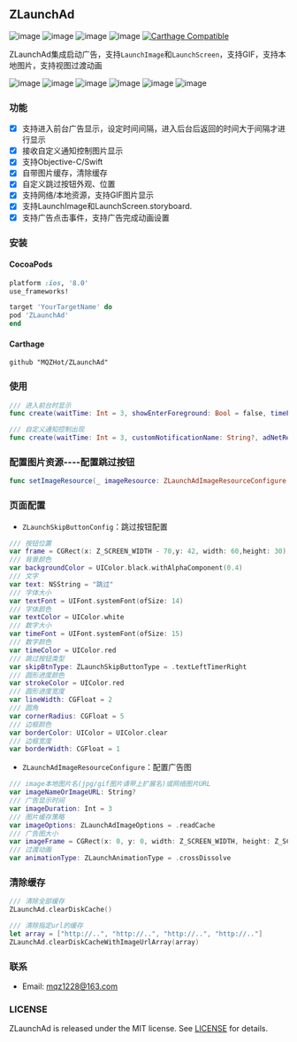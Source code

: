 
## ZLaunchAd

![image](https://travis-ci.org/MQZHot/ZLaunchAd.svg?branch=master)   ![image](https://img.shields.io/badge/support-swift%204-green.svg)  ![image](https://img.shields.io/badge/support-iOS%208%2B-blue.svg)  ![image](https://img.shields.io/cocoapods/v/ZLaunchAd.svg?style=flat)  [![Carthage Compatible](https://img.shields.io/badge/Carthage-compatible-4BC51D.svg?style=flat)](https://github.com/Carthage/Carthage)

ZLaunchAd集成启动广告，支持`LaunchImage`和`LaunchScreen`，支持GIF，支持本地图片，支持视图过渡动画


![image](https://github.com/MQZHot/ZLaunchAd/raw/master/Picture/pic0.gif) ![image](https://github.com/MQZHot/ZLaunchAd/raw/master/Picture/pic2.gif) ![image](https://github.com/MQZHot/ZLaunchAd/raw/master/Picture/pic3.gif) ![image](https://github.com/MQZHot/ZLaunchAd/raw/master/Picture/pic4.gif) ![image](https://github.com/MQZHot/ZLaunchAd/raw/master/Picture/pic5.gif) ![image](https://github.com/MQZHot/ZLaunchAd/raw/master/Picture/pic6.gif)

### 功能
- [x] 支持进入前台广告显示，设定时间间隔，进入后台后返回的时间大于间隔才进行显示
- [x] 接收自定义通知控制图片显示
- [x] 支持Objective-C/Swift
- [x] 自带图片缓存，清除缓存
- [x] 自定义跳过按钮外观、位置
- [x] 支持网络/本地资源，支持GIF图片显示
- [x] 支持LaunchImage和LaunchScreen.storyboard.
- [x] 支持广告点击事件，支持广告完成动画设置

### 安装

#### CocoaPods

```ruby
platform :ios, '8.0'
use_frameworks!

target 'YourTargetName' do
pod 'ZLaunchAd'
end
```

#### Carthage

```ogdl
github "MQZHot/ZLaunchAd"
```

### 使用

```swift
/// 进入前台时显示
func create(waitTime: Int = 3, showEnterForeground: Bool = false, timeForWillEnterForeground: Double = 10, adNetRequest: ((ZLaunchAdView)->())? = nil) -> ZLaunchAdView
```
```swift
/// 自定义通知控制出现
func create(waitTime: Int = 3, customNotificationName: String?, adNetRequest: ((ZLaunchAdView)->())? = nil) -> ZLaunchAdView
```
### 配置图片资源----配置跳过按钮
```swift
func setImageResource(_ imageResource: ZLaunchAdImageResourceConfigure, buttonConfig: ZLaunchSkipButtonConfig? = nil, action: ZLaunchClosure?)
```

 ### 页面配置
 * `ZLaunchSkipButtonConfig`：跳过按钮配置
 ```swift
 /// 按钮位置
 var frame = CGRect(x: Z_SCREEN_WIDTH - 70,y: 42, width: 60,height: 30)
 /// 背景颜色
 var backgroundColor = UIColor.black.withAlphaComponent(0.4)
 /// 文字
 var text: NSString = "跳过"
 /// 字体大小
 var textFont = UIFont.systemFont(ofSize: 14)
 /// 字体颜色
 var textColor = UIColor.white
 /// 数字大小
 var timeFont = UIFont.systemFont(ofSize: 15)
 /// 数字颜色
 var timeColor = UIColor.red
 /// 跳过按钮类型
 var skipBtnType: ZLaunchSkipButtonType = .textLeftTimerRight
 /// 圆形进度颜色
 var strokeColor = UIColor.red
 /// 圆形进度宽度
 var lineWidth: CGFloat = 2
 /// 圆角
 var cornerRadius: CGFloat = 5
 /// 边框颜色
 var borderColor: UIColor = UIColor.clear
 /// 边框宽度
 var borderWidth: CGFloat = 1
 ```
 * `ZLaunchAdImageResourceConfigure`：配置广告图
```swift
/// image本地图片名(jpg/gif图片请带上扩展名)或网络图片URL
var imageNameOrImageURL: String?
/// 广告显示时间
var imageDuration: Int = 3
/// 图片缓存策略
var imageOptions: ZLaunchAdImageOptions = .readCache
/// 广告图大小
var imageFrame = CGRect(x: 0, y: 0, width: Z_SCREEN_WIDTH, height: Z_SCREEN_HEIGHT-100)
/// 过渡动画
var animationType: ZLaunchAnimationType = .crossDissolve
```

### 清除缓存
```swift
/// 清除全部缓存
ZLaunchAd.clearDiskCache()

/// 清除指定url的缓存
let array = ["http://..", "http://..", "http://..", "http://.."]
ZLaunchAd.clearDiskCacheWithImageUrlArray(array)
```

### 联系

* Email: mqz1228@163.com

### LICENSE

ZLaunchAd is released under the MIT license. See [LICENSE](https://github.com/MQZHot/ZLaunchAd/blob/master/LICENSE) for details.


